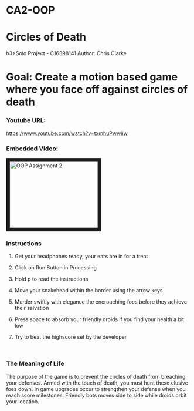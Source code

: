 # CA2-OOP

<h1>Circles of Death</h1>
h3>Solo Project - C16398141
Author: Chris Clarke</h3>

<h1>Goal: Create a motion based game where you face off against circles of death</h1>

<h3>Youtube URL:</h3>

https://www.youtube.com/watch?v=txmhuPwwiiw

<h3>Embedded Video:</h3>

<a href="http://www.youtube.com/watch?feature=player_embedded&v=txmhuPwwiiw" target="_blank"><img src="http://img.youtube.com/vi/txmhuPwwiiw/0.jpg" 
alt="OOP Assignment 2" width="240" height="180" border="10" /></a>


<h3>Instructions</h3>

1. Get your headphones ready, your ears are in for a treat

2. Click on Run Button in Processing

3. Hold p to read the instructions

4. Move your snakehead within the border using the arrow keys

5. Murder swiftly with elegance the encroaching foes before they achieve their salvation

6. Press space to absorb your friendly droids if you find your health a bit low

7. Try to beat the highscore set by the developer

<br>

<h3>The Meaning of Life</h3>

The purpose of the game is to prevent the circles of death from breaching your defenses. Armed with the touch of death, you must hunt these elusive foes down. In game upgrades occur to strengthen your defense when you reach score milestones. Friendly bots moves side to side while droids orbit your location.
